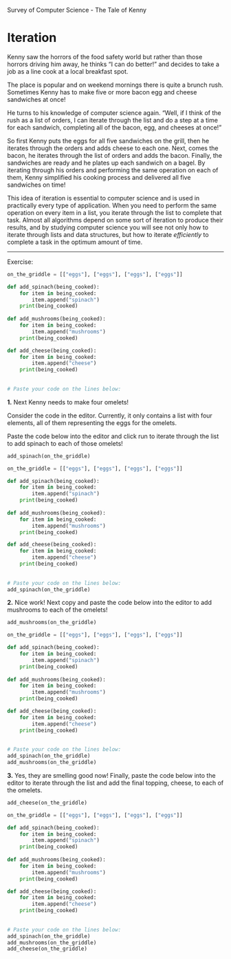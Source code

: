Survey of Computer Science - The Tale of Kenny
# Iteration

Kenny saw the horrors of the food safety world but rather than those horrors driving him away, he thinks “I can do better!” and decides to take a job as a line cook at a local breakfast spot.

The place is popular and on weekend mornings there is quite a brunch rush. Sometimes Kenny has to make five or more bacon egg and cheese sandwiches at once!

He turns to his knowledge of computer science again. “Well, if I think of the rush as a list of orders, I can iterate through the list and do a step at a time for each sandwich, completing all of the bacon, egg, and cheeses at once!”

So first Kenny puts the eggs for all five sandwiches on the grill, then he iterates through the orders and adds cheese to each one. Next, comes the bacon, he iterates through the list of orders and adds the bacon. Finally, the sandwiches are ready and he plates up each sandwich on a bagel. By iterating through his orders and performing the same operation on each of them, Kenny simplified his cooking process and delivered all five sandwiches on time!

This idea of iteration is essential to computer science and is used in practically every type of application. When you need to perform the same operation on every item in a list, you iterate through the list to complete that task. Almost all algorithms depend on some sort of iteration to produce their results, and by studying computer science you will see not only how to iterate through lists and data structures, but how to iterate _efficiently_ to complete a task in the optimum amount of time.

---

Exercise:

```Python
on_the_griddle = [["eggs"], ["eggs"], ["eggs"], ["eggs"]]

def add_spinach(being_cooked):
	for item in being_cooked:
		item.append("spinach")
	print(being_cooked)
    
def add_mushrooms(being_cooked):
	for item in being_cooked:
		item.append("mushrooms")
	print(being_cooked)

def add_cheese(being_cooked):
	for item in being_cooked:
		item.append("cheese")
	print(being_cooked)
  
  
# Paste your code on the lines below:
```

**1.** Next Kenny needs to make four omelets!

Consider the code in the editor. Currently, it only contains a list with four elements, all of them representing the eggs for the omelets.

Paste the code below into the editor and click run to iterate through the list to add spinach to each of those omelets!

```Python
add_spinach(on_the_griddle)
```

```Python
on_the_griddle = [["eggs"], ["eggs"], ["eggs"], ["eggs"]]

def add_spinach(being_cooked):
	for item in being_cooked:
		item.append("spinach")
	print(being_cooked)
    
def add_mushrooms(being_cooked):
	for item in being_cooked:
		item.append("mushrooms")
	print(being_cooked)

def add_cheese(being_cooked):
	for item in being_cooked:
		item.append("cheese")
	print(being_cooked)
  
  
# Paste your code on the lines below:
add_spinach(on_the_griddle)
```

**2.** Nice work! Next copy and paste the code below into the editor to add mushrooms to each of the omelets!

```Python
add_mushrooms(on_the_griddle)
```

```Python
on_the_griddle = [["eggs"], ["eggs"], ["eggs"], ["eggs"]]

def add_spinach(being_cooked):
	for item in being_cooked:
		item.append("spinach")
	print(being_cooked)
    
def add_mushrooms(being_cooked):
	for item in being_cooked:
		item.append("mushrooms")
	print(being_cooked)

def add_cheese(being_cooked):
	for item in being_cooked:
		item.append("cheese")
	print(being_cooked)
  
  
# Paste your code on the lines below:
add_spinach(on_the_griddle)
add_mushrooms(on_the_griddle)
```

**3.** Yes, they are smelling good now! Finally, paste the code below into the editor to iterate through the list and add the final topping, cheese, to each of the omelets.

```Python
add_cheese(on_the_griddle)
```

```Python
on_the_griddle = [["eggs"], ["eggs"], ["eggs"], ["eggs"]]

def add_spinach(being_cooked):
	for item in being_cooked:
		item.append("spinach")
	print(being_cooked)
    
def add_mushrooms(being_cooked):
	for item in being_cooked:
		item.append("mushrooms")
	print(being_cooked)

def add_cheese(being_cooked):
	for item in being_cooked:
		item.append("cheese")
	print(being_cooked)
  
  
# Paste your code on the lines below:
add_spinach(on_the_griddle)
add_mushrooms(on_the_griddle)
add_cheese(on_the_griddle)
```